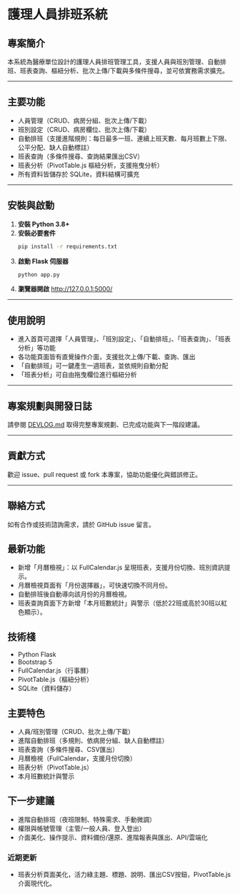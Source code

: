 # 護理人員排班系統

## 專案簡介

本系統為醫療單位設計的護理人員排班管理工具，支援人員與班別管理、自動排班、班表查詢、樞紐分析、批次上傳/下載與多條件搜尋，並可依實務需求擴充。

---

## 主要功能
- 人員管理（CRUD、病房分組、批次上傳/下載）
- 班別設定（CRUD、病房欄位、批次上傳/下載）
- 自動排班（支援進階規則：每日最多一班、連續上班天數、每月班數上下限、公平分配、缺人自動標註）
- 班表查詢（多條件搜尋、查詢結果匯出CSV）
- 班表分析（PivotTable.js 樞紐分析，支援拖曳分析）
- 所有資料皆儲存於 SQLite，資料結構可擴充

---

## 安裝與啟動

1. **安裝 Python 3.8+**
2. **安裝必要套件**
   ```bash
   pip install -r requirements.txt
   ```
3. **啟動 Flask 伺服器**
   ```bash
   python app.py
   ```
4. **瀏覽器開啟**
   http://127.0.0.1:5000/

---

## 使用說明

- 進入首頁可選擇「人員管理」、「班別設定」、「自動排班」、「班表查詢」、「班表分析」等功能
- 各功能頁面皆有直覺操作介面，支援批次上傳/下載、查詢、匯出
- 「自動排班」可一鍵產生一週班表，並依規則自動分配
- 「班表分析」可自由拖曳欄位進行樞紐分析

---

## 專案規劃與開發日誌

請參閱 [DEVLOG.md](DEVLOG.md) 取得完整專案規劃、已完成功能與下一階段建議。

---

## 貢獻方式

歡迎 issue、pull request 或 fork 本專案，協助功能優化與錯誤修正。

---

## 聯絡方式

如有合作或技術諮詢需求，請於 GitHub issue 留言。

## 最新功能
- 新增「月曆檢視」：以 FullCalendar.js 呈現班表，支援月份切換、班別資訊提示。
- 月曆檢視頁面有「月份選擇器」，可快速切換不同月份。
- 自動排班後自動導向該月份的月曆檢視。
- 班表查詢頁面下方新增「本月班數統計」與警示（低於22班或高於30班以紅色顯示）。

## 技術棧
- Python Flask
- Bootstrap 5
- FullCalendar.js（行事曆）
- PivotTable.js（樞紐分析）
- SQLite（資料儲存）

## 主要特色
- 人員/班別管理（CRUD、批次上傳/下載）
- 進階自動排班（多規則、依病房分組、缺人自動標註）
- 班表查詢（多條件搜尋、CSV匯出）
- 月曆檢視（FullCalendar，支援月份切換）
- 班表分析（PivotTable.js）
- 本月班數統計與警示

## 下一步建議
- 進階自動排班（夜班限制、特殊需求、手動微調）
- 權限與帳號管理（主管/一般人員、登入登出）
- 介面美化、操作提示、資料備份/還原、進階報表與匯出、API/雲端化

### 近期更新
- 班表分析頁面美化，活力綠主題、標題、說明、匯出CSV按鈕，PivotTable.js 介面現代化。 